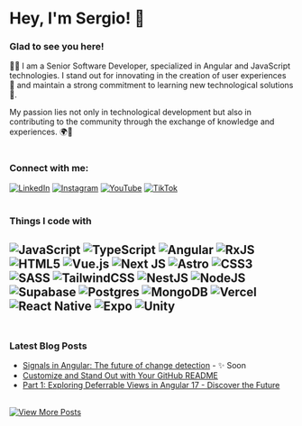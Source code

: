 # Hey, I'm Sergio! 👋

### Glad to see you here!
👨‍💻 I am a Senior Software Developer, specialized in Angular and JavaScript technologies. I stand out for innovating in the creation of user experiences 🎨 and maintain a strong commitment to learning new technological solutions 🚀.

My passion lies not only in technological development but also in contributing to the community through the exchange of knowledge and experiences. 🌍💬
<br><br/>

### Connect with me:
[![LinkedIn](https://img.shields.io/badge/linkedin-%230077B5.svg?style=for-the-badge&logo=linkedin&logoColor=white)](https://www.linkedin.com/in/sergiocode91/)
[![Instagram](https://img.shields.io/badge/Instagram-%23E4405F.svg?style=for-the-badge&logo=Instagram&logoColor=white)](https://www.instagram.com/sergiocode_/)
[![YouTube](https://img.shields.io/badge/YouTube-%23FF0000.svg?style=for-the-badge&logo=YouTube&logoColor=white)](https://www.instagram.com/sergiocode_/)
[![TikTok](https://img.shields.io/badge/TikTok-%23000000.svg?style=for-the-badge&logo=TikTok&logoColor=white)](https://www.tiktok.com/@sergiocode_)
<br><br/>

### Things I code with
![JavaScript](https://img.shields.io/badge/javascript-%23323330.svg?style=for-the-badge&logo=javascript&logoColor=%23F7DF1E)
![TypeScript](https://img.shields.io/badge/typescript-%23007ACC.svg?style=for-the-badge&logo=typescript&logoColor=white)
![Angular](https://img.shields.io/badge/angular-%23DD0031.svg?style=for-the-badge&logo=angular&logoColor=white)
![RxJS](https://img.shields.io/badge/rxjs-%23B7178C.svg?style=for-the-badge&logo=reactivex&logoColor=white)
![HTML5](https://img.shields.io/badge/html5-%23E34F26.svg?style=for-the-badge&logo=html5&logoColor=white)
![Vue.js](https://img.shields.io/badge/vuejs-%2335495e.svg?style=for-the-badge&logo=vuedotjs&logoColor=%234FC08D)
![Next JS](https://img.shields.io/badge/Next-black?style=for-the-badge&logo=next.js&logoColor=white)
![Astro](https://img.shields.io/badge/astro-%232C2052.svg?style=for-the-badge&logo=astro&logoColor=white)
![CSS3](https://img.shields.io/badge/css3-%231572B6.svg?style=for-the-badge&logo=css3&logoColor=white)
![SASS](https://img.shields.io/badge/SASS-hotpink.svg?style=for-the-badge&logo=SASS&logoColor=white)
![TailwindCSS](https://img.shields.io/badge/tailwindcss-%2338B2AC.svg?style=for-the-badge&logo=tailwind-css&logoColor=white)
![NestJS](https://img.shields.io/badge/nestjs-%23E0234E.svg?style=for-the-badge&logo=nestjs&logoColor=white)
![NodeJS](https://img.shields.io/badge/node.js-6DA55F?style=for-the-badge&logo=node.js&logoColor=white)
![Supabase](https://img.shields.io/badge/Supabase-3ECF8E?style=for-the-badge&logo=supabase&logoColor=white)
![Postgres](https://img.shields.io/badge/postgres-%23316192.svg?style=for-the-badge&logo=postgresql&logoColor=white)
![MongoDB](https://img.shields.io/badge/MongoDB-%234ea94b.svg?style=for-the-badge&logo=mongodb&logoColor=white)
![Vercel](https://img.shields.io/badge/vercel-%23000000.svg?style=for-the-badge&logo=vercel&logoColor=white)
![React Native](https://img.shields.io/badge/react_native-%2320232a.svg?style=for-the-badge&logo=react&logoColor=%2361DAFB)
![Expo](https://img.shields.io/badge/expo-1C1E24?style=for-the-badge&logo=expo&logoColor=#D04A37)
![Unity](https://img.shields.io/badge/unity-%23000000.svg?style=for-the-badge&logo=unity&logoColor=white)
<br><br/>
---
### Latest Blog Posts
- [Signals in Angular: The future of change detection](https://www.sergiocode.dev/blog/) - ✨ Soon
- [Customize and Stand Out with Your GitHub README](https://www.sergiocode.dev/blog/personaliza-y-destaca-con-tu-readme-de-github)
- [Part 1: Exploring Deferrable Views in Angular 17 - Discover the Future](https://www.sergiocode.dev/blog/descubre-deferrable-views-angular-17)
<br><br/>

<a href="https://www.sergiocode.dev/blog/" target="_blank">
  <img src="https://img.shields.io/badge/View%20More%20Posts-%23333.svg?style=for-the-badge&logo=blog&logoColor=white" alt="View More Posts">
</a>

